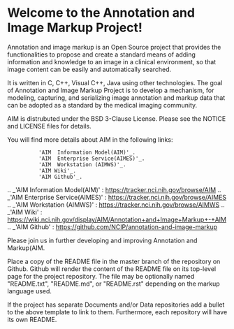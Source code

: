  Welcome to the Annotation and Image Markup Project!
===================================================
Annotation and image markup  is an Open Source project that provides the functionalities to propose and create a standard means of adding information and knowledge to an image in a clinical environment, so that image content can be easily and automatically searched. 

It is written in C, C++, Visual C++, Java using other technologies.
The goal of Annotation and Image Markup Project is to develop a mechanism, for modeling, capturing, and serializing image annotation and markup data that can be adopted as a standard by the medical imaging community. 
  
AIM is distrubuted under the BSD 3-Clause License.
Please see the NOTICE and LICENSE files for details.

You will find more details about AIM in the following links:

              'AIM  Information Model(AIM)'_.
              'AIM  Enterprise Service(AIMES)'_.
              'AIM  Workstation (AIMWS)'_.
              'AIM Wiki'_.
              'AIM Github'_.

.. _'AIM  Information Model(AIM)' : https://tracker.nci.nih.gov/browse/AIM
.. _'AIM  Enterprise Service(AIMES)' : https://tracker.nci.nih.gov/browse/AIMES
.. _'AIM  Workstation (AIMWS)' : https://tracker.nci.nih.gov/browse/AIMWS
.. _'AIM Wiki' : https://wiki.nci.nih.gov/display/AIM/Annotation+and+Image+Markup+-+AIM
.. _'AIM Github' : https://github.com/NCIP/annotation-and-image-markup


Please join us in further developing and improving Annotation and Markup(AIM.

Place a copy of the README file in the master branch of the repository on Github. Github will render the content of the README file on its top-level page for the project repository. The file may be optionally named "README.txt", "README.md", or "README.rst" depending on the markup language used.

If the project has separate Documents and/or Data repositories add a bullet to the above template to link to them. Furthermore, each repository will have its own README.

